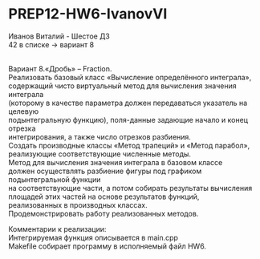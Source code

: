 # PREP12-HW6-IvanovVI
Иванов Виталий - Шестое ДЗ<br>
42 в списке -> вариант 8<br><br>

Вариант 8.«Дробь» – Fraction.<br>
Реализовать базовый  класс  «Вычисление  определённого  интеграла», <br>
содержащий чисто виртуальный метод для вычисления значения интеграла <br>
(которому в качестве параметра должен передаваться указатель на целевую <br>
подынтегральную функцию), поля-данные задающие начало и конец отрезка <br>
интегрирования,  а  также  число  отрезков  разбиения.<br>
Создать  производные классы «Метод   трапеций» и «Метод   парабол»,<br>
реализующие соответствующие численные методы.<br>
Метод  для  вычисления  значения интеграла  в  базовом  классе<br>
должен  осуществлять  разбиение фигуры  под графиком  подынтегральной  функции<br>
на  соответствующие  части,  а  потом собирать  результаты  вычисления<br>
площадей  этих  частей  на  основе результатов   функций,<br>
реализованных   в   производных   классах.<br>
Продемонстрировать работу реализованных методов.<br>

Комментарии к реализации:<br>
Интегрируемая функция описывается в main.cpp<br>
Makefile собирает программу в исполняемый файл HW6.<br><br>
